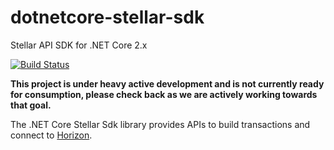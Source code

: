 # dotnetcore-stellar-sdk
Stellar API SDK for .NET Core 2.x

[![Build Status](https://travis-ci.org/elucidsoft/dotnetcore-stellar-sdk.svg?branch=master)](https://travis-ci.org/elucidsoft/dotnetcore-stellar-sdk)

__This project is under heavy active development and is not currently ready for consumption, please check back as we are actively working towards that goal.__

The .NET Core Stellar Sdk library provides APIs to build transactions and connect to [Horizon](https://github.com/stellar/horizon).
 
 
